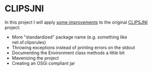 CLIPSJNI
========

In this project I will apply [some improvements](https://sourceforge.net/p/clipsrules/discussion/776945/thread/01312882) to the original [CLIPSJNI](https://sourceforge.net/projects/clipsrules/) project:

 * More "standardized" package name (e.g. something like net.sf.clipsrules)
 * Throwing exceptions instead of printing errors on the stdout
 * Documenting the Environment class methods a little bit
 * Mavenizing the project
 * Creating an OSGi compliant jar
